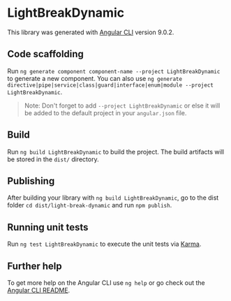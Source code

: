 # LightBreakDynamic

This library was generated with [Angular CLI](https://github.com/angular/angular-cli) version 9.0.2.

## Code scaffolding

Run `ng generate component component-name --project LightBreakDynamic` to generate a new component. You can also use `ng generate directive|pipe|service|class|guard|interface|enum|module --project LightBreakDynamic`.
> Note: Don't forget to add `--project LightBreakDynamic` or else it will be added to the default project in your `angular.json` file. 

## Build

Run `ng build LightBreakDynamic` to build the project. The build artifacts will be stored in the `dist/` directory.

## Publishing

After building your library with `ng build LightBreakDynamic`, go to the dist folder `cd dist/light-break-dynamic` and run `npm publish`.

## Running unit tests

Run `ng test LightBreakDynamic` to execute the unit tests via [Karma](https://karma-runner.github.io).

## Further help

To get more help on the Angular CLI use `ng help` or go check out the [Angular CLI README](https://github.com/angular/angular-cli/blob/master/README.md).
